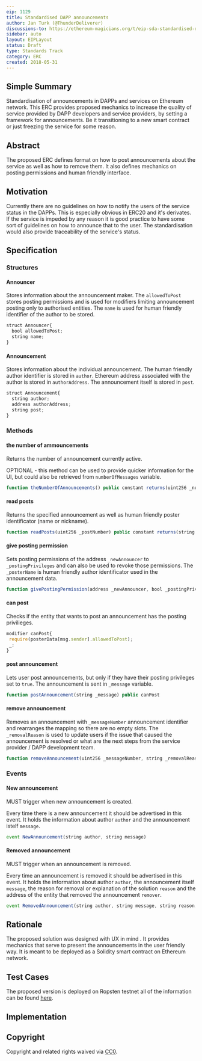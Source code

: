 ```yaml
---
eip: 1129
title: Standardised DAPP announcements
author: Jan Turk (@ThunderDeliverer)
discussions-to: https://ethereum-magicians.org/t/eip-sda-standardised-dapp-announcements/508?u=thunderdeliverer
sidebar: auto
layout: EIPLayout
status: Draft
type: Standards Track
category: ERC
created: 2018-05-31
---
```


<!--You can leave these HTML comments in your merged EIP and delete the visible duplicate text guides, they will not appear and may be helpful to refer to if you edit it again. This is the suggested template for new EIPs. Note that an EIP number will be assigned by an editor. When opening a pull request to submit your EIP, please use an abbreviated title in the filename, `eip-draft_title_abbrev.md`. The title should be 44 characters or less.-->

## Simple Summary

<!--"If you can't explain it simply, you don't understand it well enough." Provide a simplified and layman-accessible explanation of the EIP.-->

Standardisation of announcements in DAPPs and services on Ethereum network. This ERC provides proposed mechanics to increase the quality of service provided by DAPP developers and service providers, by setting a framework for announcements. Be it transitioning to a new smart contract or just freezing the service for some reason.

## Abstract

<!--A short (~200 word) description of the technical issue being addressed.-->

The proposed ERC defines format on how to post announcements about the service as well as how to remove them. It also defines mechanics on posting permissions and human friendly interface.

## Motivation

<!--The motivation is critical for EIPs that want to change the Ethereum protocol. It should clearly explain why the existing protocol specification is inadequate to address the problem that the EIP solves. EIP submissions without sufficient motivation may be rejected outright.-->

Currently there are no guidelines on how to notify the users of the service status in the DAPPs. This is especially obvious in ERC20 and it's derivates. If the service is impeded by any reason it is good practice to have some sort of guidelines on how to announce that to the user. The standardisation would also provide traceability of the service's status.

## Specification

<!--The technical specification should describe the syntax and semantics of any new feature. The specification should be detailed enough to allow competing, interoperable implementations for any of the current Ethereum platforms (go-ethereum, parity, cpp-ethereum, ethereumj, ethereumjs, and [others](https://github.com/ethereum/wiki/wiki/Clients)).-->

### Structures

#### Announcer

Stores information about the announcement maker. The `allowedToPost` stores posting permissions and is used for modifiers limiting announcement posting only to authorised entities. The `name` is used for human friendly identifier of the author to be stored.

```js
struct Announcer{
  bool allowedToPost;
  string name;
}
```

#### Announcement

Stores information about the individual announcement. The human friendly author identifier is stored in `author`. Ethereum address associated with the author is stored in `authorAddress`. The announcement itself is stored in `post`.

```js
struct Announcement{
  string author;
  address authorAddress;
  string post;
}
```

### Methods

#### the number of ammouncements

Returns the number of announcement currently active.

OPTIONAL - this method can be used to provide quicker information for the UI, but could also be retrieved from `numberOfMessages` variable.

```js
function theNumberOfAnnouncements() public constant returns(uint256 _numberOfAnnouncements)
```

#### read posts

Returns the specified announcement as well as human friendly poster identificator (name or nickname).

```js
function readPosts(uint256 _postNumber) public constant returns(string _author, string _post)
```

#### give posting permission

Sets posting permissions of the address `_newAnnouncer` to `_postingPrivileges` and can also be used to revoke those permissions. The `_posterName` is human friendly author identificator used in the announcement data.

```js
function givePostingPermission(address _newAnnouncer, bool _postingPrivileges, string _posterName) public onlyOwner returns(bool success)
```

#### can post

Checks if the entity that wants to post an announcement has the posting privilieges.

```js
modifier canPost{
 require(posterData[msg.sender].allowedToPost);
 _;
}
```

#### post announcement

Lets user post announcements, but only if they have their posting privileges set to `true`. The announcement is sent in `_message` variable.

```js
function postAnnouncement(string _message) public canPost
```

#### remove announcement

Removes an announcement with `_messageNumber` announcement identifier and rearranges the mapping so there are no empty slots. The `_removalReason` is used to update users if the issue that caused the announcement is resolved or what are the next steps from the service provider / DAPP development team.

```js
function removeAnnouncement(uint256 _messageNumber, string _removalReason) public
```

### Events

#### New announcement

MUST trigger when new announcement is created.

Every time there is a new announcement it should be advertised in this event. It holds the information about author `author` and the announcement istelf `message`.

```js
event NewAnnouncement(string author, string message)
```

#### Removed announcement

MUST trigger when an announcement is removed.

Every time an announcement is removed it should be advertised in this event. It holds the information about author `author`, the announcement itself `message`, the reason for removal or explanation of the solution `reason` and the address of the entity that removed the announcement `remover`.

```js
event RemovedAnnouncement(string author, string message, string reason, address remover);
```

## Rationale

<!--The rationale fleshes out the specification by describing what motivated the design and why particular design decisions were made. It should describe alternate designs that were considered and related work, e.g. how the feature is supported in other languages. The rationale may also provide evidence of consensus within the community, and should discuss important objections or concerns raised during discussion.-->

The proposed solution was designed with UX in mind . It provides mechanics that serve to present the announcements in the user friendly way. It is meant to be deployed as a Solidity smart contract on Ethereum network.

## Test Cases

<!--Test cases for an implementation are mandatory for EIPs that are affecting consensus changes. Other EIPs can choose to include links to test cases if applicable.-->

The proposed version is deployed on Ropsten testnet all of the information can be found [here](https://ropsten.etherscan.io/address/0xb04f67172b9733837e59ebaf03d277279635c8e6#readContract).

## Implementation

<!--The implementations must be completed before any EIP is given status "Final", but it need not be completed before the EIP is accepted. While there is merit to the approach of reaching consensus on the specification and rationale before writing code, the principle of "rough consensus and running code" is still useful when it comes to resolving many discussions of API details.-->

## Copyright

Copyright and related rights waived via [CC0](https://creativecommons.org/publicdomain/zero/1.0/).
